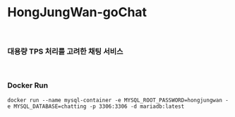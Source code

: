 # HongJungWan-goChat

<br>

### 대용량 TPS 처리를 고려한 채팅 서비스

<br>

### Docker Run

`docker run --name mysql-container -e MYSQL_ROOT_PASSWORD=hongjungwan -e MYSQL_DATABASE=chatting -p 3306:3306 -d mariadb:latest`

<br><br>